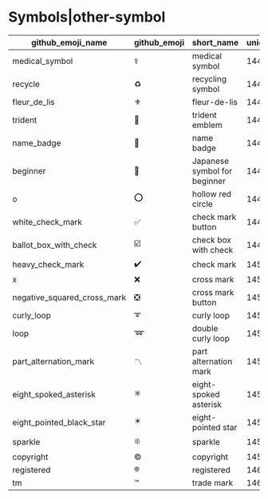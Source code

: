# Symbols|other-symbol

|github_emoji_name|github_emoji|short_name|unicode_index|
|---|---|---|---|
|medical_symbol|:medical_symbol:|medical symbol|1441|
|recycle|:recycle:|recycling symbol|1442|
|fleur_de_lis|:fleur_de_lis:|fleur-de-lis|1443|
|trident|:trident:|trident emblem|1444|
|name_badge|:name_badge:|name badge|1445|
|beginner|:beginner:|Japanese symbol for beginner|1446|
|o|:o:|hollow red circle|1447|
|white_check_mark|:white_check_mark:|check mark button|1448|
|ballot_box_with_check|:ballot_box_with_check:|check box with check|1449|
|heavy_check_mark|:heavy_check_mark:|check mark|1450|
|x|:x:|cross mark|1451|
|negative_squared_cross_mark|:negative_squared_cross_mark:|cross mark button|1452|
|curly_loop|:curly_loop:|curly loop|1453|
|loop|:loop:|double curly loop|1454|
|part_alternation_mark|:part_alternation_mark:|part alternation mark|1455|
|eight_spoked_asterisk|:eight_spoked_asterisk:|eight-spoked asterisk|1456|
|eight_pointed_black_star|:eight_pointed_black_star:|eight-pointed star|1457|
|sparkle|:sparkle:|sparkle|1458|
|copyright|:copyright:|copyright|1459|
|registered|:registered:|registered|1460|
|tm|:tm:|trade mark|1461|
